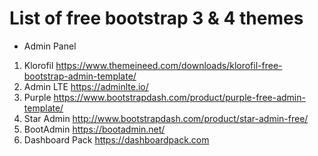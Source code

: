 # List of free bootstrap 3 & 4 themes

* Admin Panel

1. Klorofil https://www.themeineed.com/downloads/klorofil-free-bootstrap-admin-template/
2. Admin LTE https://adminlte.io/
3. Purple https://www.bootstrapdash.com/product/purple-free-admin-template/
4. Star Admin http://www.bootstrapdash.com/product/star-admin-free/
5. BootAdmin https://bootadmin.net/
6. Dashboard Pack https://dashboardpack.com